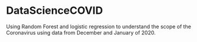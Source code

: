 # DataScienceCOVID
Using Random Forest and logistic regression to understand the scope of the Coronavirus using data from December and January of 2020. 
